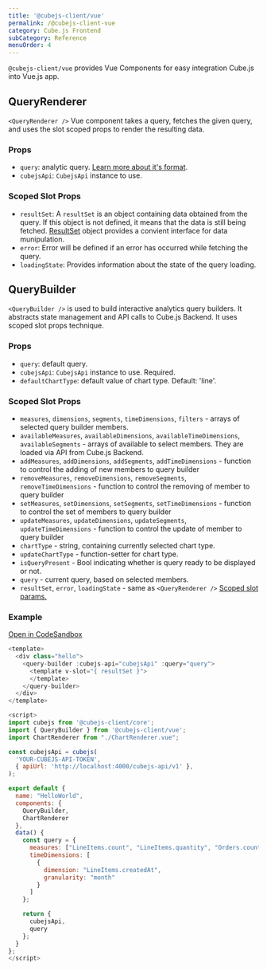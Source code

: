 ```yaml
---
title: '@cubejs-client/vue'
permalink: /@cubejs-client-vue
category: Cube.js Frontend
subCategory: Reference
menuOrder: 4
---
```


`@cubejs-client/vue` provides Vue Components for easy integration Cube.js
into Vue.js app.

## QueryRenderer

`<QueryRenderer />` Vue component takes a query, fetches the given query, and uses the slot scoped props to render the resulting data.

### Props

- `query`: analytic query. [Learn more about it's format](query-format).
- `cubejsApi`: `CubejsApi` instance to use.

### Scoped Slot Props

- `resultSet`: A `resultSet` is an object containing data obtained from the query.  If this object is not defined, it means that the data is still being fetched. [ResultSet](@cubejs-client-core#result-set) object provides a convient interface for data munipulation.
- `error`: Error will be defined if an error has occurred while fetching the query.
- `loadingState`: Provides information about the state of the query loading.

## QueryBuilder
`<QueryBuilder />` is used to  build interactive analytics query builders. It abstracts state management and API calls to Cube.js Backend. It uses scoped slot props technique.

### Props

- `query`: default query.
- `cubejsApi`: `CubejsApi` instance to use. Required.
- `defaultChartType`: default value of chart type. Default: 'line'.

### Scoped Slot Props

- `measures`, `dimensions`, `segments`, `timeDimensions`, `filters` - arrays of
selected query builder members.
- `availableMeasures`, `availableDimensions`, `availableTimeDimensions`,
`availableSegments` - arrays of available to select members. They are loaded via
API from Cube.js Backend.
- `addMeasures`, `addDimensions`, `addSegments`, `addTimeDimensions` - function to control the adding of new members to query builder
- `removeMeasures`, `removeDimensions`, `removeSegments`, `removeTimeDimensions` - function to control the removing of member to query builder
- `setMeasures`, `setDimensions`, `setSegments`, `setTimeDimensions` - function to control the set of members to query builder
- `updateMeasures`, `updateDimensions`, `updateSegments`, `updateTimeDimensions` - function to control the update of member to query builder
- `chartType` - string, containing currently selected chart type.
- `updateChartType` - function-setter for chart type.
- `isQueryPresent` - Bool indicating whether is query ready to be displayed or
    not.
- `query` - current query, based on selected members.
- `resultSet`, `error`, `loadingState` - same as `<QueryRenderer />` [Scoped slot params.](#query-scoped-slot-props)

### Example
[Open in CodeSandbox](https://codesandbox.io/s/3rlxjkv2p)
```js
<template>
  <div class="hello">
    <query-builder :cubejs-api="cubejsApi" :query="query">
      <template v-slot="{ resultSet }">
      </template>
    </query-builder>
  </div>
</template>

<script>
import cubejs from '@cubejs-client/core';
import { QueryBuilder } from '@cubejs-client/vue';
import ChartRenderer from "./ChartRenderer.vue";

const cubejsApi = cubejs(
  'YOUR-CUBEJS-API-TOKEN',
  { apiUrl: 'http://localhost:4000/cubejs-api/v1' },
);

export default {
  name: "HelloWorld",
  components: {
    QueryBuilder,
    ChartRenderer
  },
  data() {
    const query = {
      measures: ["LineItems.count", "LineItems.quantity", "Orders.count"],
      timeDimensions: [
        {
          dimension: "LineItems.createdAt",
          granularity: "month"
        }
      ]
    };

    return {
      cubejsApi,
      query
    };
  }
};
</script>
```
